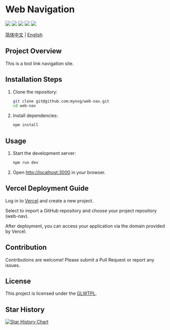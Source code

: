 # Web Navigation
[![](https://img.shields.io/github/stars/mynxg/web-nav)](https://github.com/mynxg/web-nav/stargazers)
[![](https://img.shields.io/github/issues/mynxg/web-nav)](https://github.com/mynxg/web-nav/issues)
[![](https://img.shields.io/github/issues-closed/mynxg/web-nav)](https://github.com/mynxg/web-nav/issues?q=is%3Aissue+is%3Aclosed)
[![](https://img.shields.io/github/issues-pr/mynxg/web-nav)](https://github.com/mynxg/web-nav/pulls)
[![](https://img.shields.io/github/issues-pr-closed/mynxg/web-nav)](https://github.com/mynxg/web-nav/pulls?q=is%3Apr+is%3Aclosed)

[简体中文](README.md) | [English](README-EN.md)

## Project Overview

This is a tool link navigation site.

## Installation Steps

1. Clone the repository:
    ```bash
    git clone git@github.com:mynxg/web-nav.git
    cd web-nav
    ```

2. Install dependencies:
    ```bash
    npm install
    ```

## Usage

1. Start the development server:
    ```bash
    npm run dev
    ```

2. Open [http://localhost:3000](http://localhost:3000) in your browser.


## Vercel Deployment Guide

Log in to [Vercel](https://vercel.com/) and create a new project.

Select to import a GitHub repository and choose your project repository (web-nav).

After deployment, you can access your application via the domain provided by Vercel.

## Contribution

Contributions are welcome! Please submit a Pull Request or report any issues.

## License

This project is licensed under the [GLWTPL](https://github.com/me-shaon/GLWTPL/blob/master/LICENSE).

## Star History

[![Star History Chart](https://api.star-history.com/svg?repos=mynxg/web-nav&type=Date)](https://star-history.com/#mynxg/web-nav&Date)